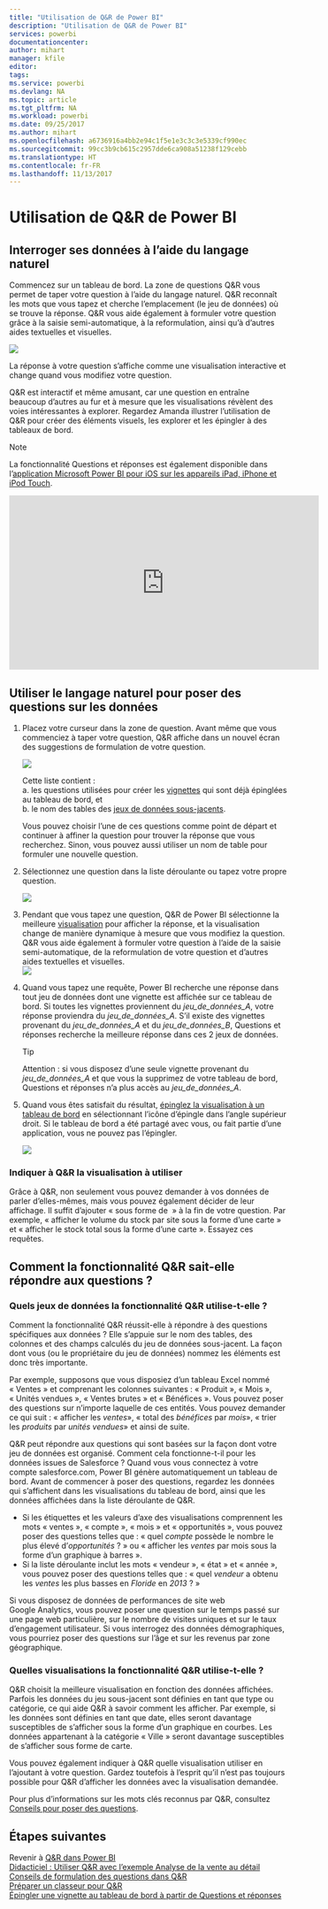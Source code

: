 ```yaml
---
title: "Utilisation de Q&R de Power BI"
description: "Utilisation de Q&R de Power BI"
services: powerbi
documentationcenter: 
author: mihart
manager: kfile
editor: 
tags: 
ms.service: powerbi
ms.devlang: NA
ms.topic: article
ms.tgt_pltfrm: NA
ms.workload: powerbi
ms.date: 09/25/2017
ms.author: mihart
ms.openlocfilehash: a6736916a4bb2e94c1f5e1e3c3c3e5339cf990ec
ms.sourcegitcommit: 99cc3b9cb615c2957dde6ca908a51238f129cebb
ms.translationtype: HT
ms.contentlocale: fr-FR
ms.lasthandoff: 11/13/2017
---
```

# <a name="how-to-use-power-bi-qa"></a>Utilisation de Q&R de Power BI
## <a name="ask-questions-of-your-data-using-natural-language"></a>Interroger ses données à l’aide du langage naturel
Commencez sur un tableau de bord. La zone de questions Q&R vous permet de taper votre question à l’aide du langage naturel. Q&R reconnaît les mots que vous tapez et cherche l’emplacement (le jeu de données) où se trouve la réponse. Q&R vous aide également à formuler votre question grâce à la saisie semi-automatique, à la reformulation, ainsi qu’à d’autres aides textuelles et visuelles.

![](media/service-how-to-q-and-a/powerbi-qna.png)

La réponse à votre question s’affiche comme une visualisation interactive et change quand vous modifiez votre question.

Q&R est interactif et même amusant, car une question en entraîne beaucoup d’autres au fur et à mesure que les visualisations révèlent des voies intéressantes à explorer. Regardez Amanda illustrer l’utilisation de Q&R pour créer des éléments visuels, les explorer et les épingler à des tableaux de bord.

> [!NOTE]
> La fonctionnalité Questions et réponses est également disponible dans l’[application Microsoft Power BI pour iOS sur les appareils iPad, iPhone et iPod Touch](mobile-apps-ios-qna.md).
> 
> 

<iframe width="560" height="315" src="https://www.youtube.com/embed/qMf7OLJfCz8?list=PL1N57mwBHtN0JFoKSR0n-tBkUJHeMP2cP" frameborder="0" allowfullscreen></iframe>

## <a name="use-natural-language-to-ask-questions-about-your-data"></a>Utiliser le langage naturel pour poser des questions sur les données
1. Placez votre curseur dans la zone de question. Avant même que vous commenciez à taper votre question, Q&R affiche dans un nouvel écran des suggestions de formulation de votre question.
   
   ![](media/service-how-to-q-and-a/powerbi-qna-cursor.png)  
   
   Cette liste contient :  
   a.  les questions utilisées pour créer les [vignettes](service-dashboard-tiles.md) qui sont déjà épinglées au tableau de bord, et  
   b.  le nom des tables des [jeux de données sous-jacents](service-get-data.md).  
   
   Vous pouvez choisir l’une de ces questions comme point de départ et continuer à affiner la question pour trouver la réponse que vous recherchez. Sinon, vous pouvez aussi utiliser un nom de table pour formuler une nouvelle question.
2. Sélectionnez une question dans la liste déroulante ou tapez votre propre question.  
   
   ![](media/service-how-to-q-and-a/powerbi-qna-list.png)
3. Pendant que vous tapez une question, Q&R de Power BI sélectionne la meilleure [visualisation](power-bi-visualization-types-for-reports-and-q-and-a.md) pour afficher la réponse, et la visualisation change de manière dynamique à mesure que vous modifiez la question. Q&R vous aide également à formuler votre question à l’aide de la saisie semi-automatique, de la reformulation de votre question et d’autres aides textuelles et visuelles.  
   ![](media/service-how-to-q-and-a/powerbi-qna-viz.png)
4. Quand vous tapez une requête, Power BI recherche une réponse dans tout jeu de données dont une vignette est affichée sur ce tableau de bord.  Si toutes les vignettes proviennent du *jeu_de_données_A*, votre réponse proviendra du *jeu_de_données_A*.  S’il existe des vignettes provenant du *jeu_de_données_A* et du *jeu_de_données_B*, Questions et réponses recherche la meilleure réponse dans ces 2 jeux de données.
   
   > [!TIP]
   > Attention : si vous disposez d’une seule vignette provenant du *jeu_de_données_A* et que vous la supprimez de votre tableau de bord, Questions et réponses n’a plus accès au *jeu_de_données_A*.
   > 
   > 
5. Quand vous êtes satisfait du résultat, [épinglez la visualisation à un tableau de bord](service-dashboard-pin-tile-from-q-and-a.md) en sélectionnant l’icône d’épingle dans l’angle supérieur droit. Si le tableau de bord a été partagé avec vous, ou fait partie d’une application, vous ne pouvez pas l’épingler.
   
   ![](media/service-how-to-q-and-a/pbi_qna_finish-typing-question.jpg)

### <a name="tell-qa-which-visualization-to-use"></a>Indiquer à Q&R la visualisation à utiliser
Grâce à Q&R, non seulement vous pouvez demander à vos données de parler d’elles-mêmes, mais vous pouvez également décider de leur affichage. Il suffit d’ajouter « sous forme de <visualization type> » à la fin de votre question.  Par exemple, « afficher le volume du stock par site sous la forme d’une carte » et « afficher le stock total sous la forme d’une carte ».  Essayez ces requêtes.

## <a name="how-does-qa-know-how-to-answer-questions"></a>Comment la fonctionnalité Q&R sait-elle répondre aux questions ?
### <a name="which-datasets-does-qa-use"></a>Quels jeux de données la fonctionnalité Q&R utilise-t-elle ?
Comment la fonctionnalité Q&R réussit-elle à répondre à des questions spécifiques aux données ? Elle s’appuie sur le nom des tables, des colonnes et des champs calculés du jeu de données sous-jacent. La façon dont vous (ou le propriétaire du jeu de données) nommez les éléments est donc très importante. 

Par exemple, supposons que vous disposiez d’un tableau Excel nommé « Ventes » et comprenant les colonnes suivantes : « Produit », « Mois », « Unités vendues », « Ventes brutes » et « Bénéfices ». Vous pouvez poser des questions sur n’importe laquelle de ces entités.  Vous pouvez demander ce qui suit : « afficher les *ventes*», « total des *bénéfices* par *mois*», « trier les *produits* par *unités vendues*» et ainsi de suite.

Q&R peut répondre aux questions qui sont basées sur la façon dont votre jeu de données est organisé. Comment cela fonctionne-t-il pour les données issues de Salesforce ? Quand vous vous connectez à votre compte salesforce.com, Power BI génère automatiquement un tableau de bord.  Avant de commencer à poser des questions, regardez les données qui s’affichent dans les visualisations du tableau de bord, ainsi que les données affichées dans la liste déroulante de Q&R.

* Si les étiquettes et les valeurs d’axe des visualisations comprennent les mots « ventes », « compte », « mois » et « opportunités », vous pouvez poser des questions telles que : « quel *compte* possède le nombre le plus élevé d’*opportunités* ? » ou « afficher les *ventes* par mois sous la forme d’un graphique à barres ».
* Si la liste déroulante inclut les mots « vendeur », « état » et « année », vous pouvez poser des questions telles que : « quel *vendeur* a obtenu les *ventes* les plus basses en *Floride* en *2013* ? »

Si vous disposez de données de performances de site web Google Analytics, vous pouvez poser une question sur le temps passé sur une page web particulière, sur le nombre de visites uniques et sur le taux d’engagement utilisateur. Si vous interrogez des données démographiques, vous pourriez poser des questions sur l’âge et sur les revenus par zone géographique.

### <a name="which-visualization-does-qa-use"></a>Quelles visualisations la fonctionnalité Q&R utilise-t-elle ?
Q&R choisit la meilleure visualisation en fonction des données affichées. Parfois les données du jeu sous-jacent sont définies en tant que type ou catégorie, ce qui aide Q&R à savoir comment les afficher. Par exemple, si les données sont définies en tant que date, elles seront davantage susceptibles de s’afficher sous la forme d’un graphique en courbes. Les données appartenant à la catégorie « Ville » seront davantage susceptibles de s’afficher sous forme de carte.

Vous pouvez également indiquer à Q&R quelle visualisation utiliser en l’ajoutant à votre question. Gardez toutefois à l’esprit qu’il n’est pas toujours possible pour Q&R d’afficher les données avec la visualisation demandée.

Pour plus d’informations sur les mots clés reconnus par Q&R, consultez [Conseils pour poser des questions](service-q-and-a-tips.md).

## <a name="next-steps"></a>Étapes suivantes
Revenir à [Q&R dans Power BI](service-q-and-a.md)  
[Didacticiel : Utiliser Q&R avec l’exemple Analyse de la vente au détail](power-bi-visualization-introduction-to-q-and-a.md)  
[Conseils de formulation des questions dans Q&R](service-q-and-a-tips.md)  
[Préparer un classeur pour Q&R](service-prepare-data-for-q-and-a.md)  
[Épingler une vignette au tableau de bord à partir de Questions et réponses](service-dashboard-pin-tile-from-q-and-a.md)  

